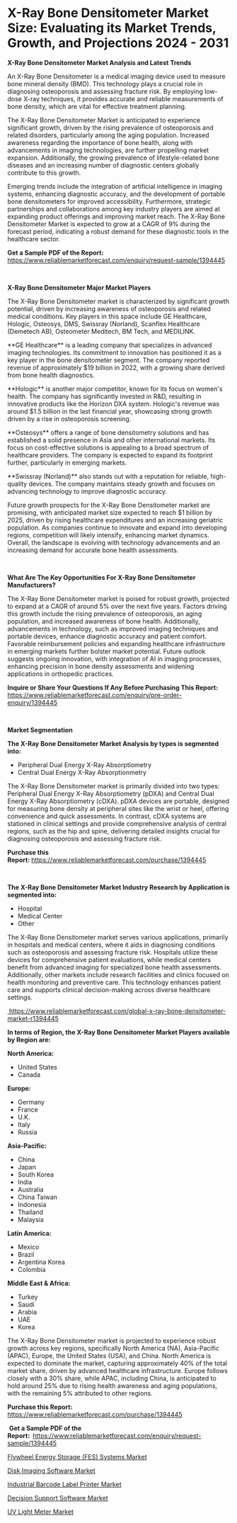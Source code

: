 <p><h1>X-Ray Bone Densitometer Market Size: Evaluating its Market Trends, Growth, and Projections 2024 - 2031</h1></p><p><strong>X-Ray Bone Densitometer Market Analysis and Latest Trends</strong></p>
<p><p>An X-Ray Bone Densitometer is a medical imaging device used to measure bone mineral density (BMD). This technology plays a crucial role in diagnosing osteoporosis and assessing fracture risk. By employing low-dose X-ray techniques, it provides accurate and reliable measurements of bone density, which are vital for effective treatment planning.</p><p>The X-Ray Bone Densitometer Market is anticipated to experience significant growth, driven by the rising prevalence of osteoporosis and related disorders, particularly among the aging population. Increased awareness regarding the importance of bone health, along with advancements in imaging technologies, are further propelling market expansion. Additionally, the growing prevalence of lifestyle-related bone diseases and an increasing number of diagnostic centers globally contribute to this growth.</p><p>Emerging trends include the integration of artificial intelligence in imaging systems, enhancing diagnostic accuracy, and the development of portable bone densitometers for improved accessibility. Furthermore, strategic partnerships and collaborations among key industry players are aimed at expanding product offerings and improving market reach. The X-Ray Bone Densitometer Market is expected to grow at a CAGR of 9% during the forecast period, indicating a robust demand for these diagnostic tools in the healthcare sector.</p></p>
<p><strong>Get a Sample PDF of the Report:&nbsp;</strong> <a href="https://www.reliablemarketforecast.com/enquiry/request-sample/1394445?utm_campaign=1110&utm_medium=2&utm_source=Github&utm_content=ia&utm_term=17112024&utm_id=x-ray-bone-densitometer">https://www.reliablemarketforecast.com/enquiry/request-sample/1394445</a></p>
<p>&nbsp;</p>
<p><strong>X-Ray Bone Densitometer Major Market Players</strong></p>
<p><p>The X-Ray Bone Densitometer market is characterized by significant growth potential, driven by increasing awareness of osteoporosis and related medical conditions. Key players in this space include GE Healthcare, Hologic, Osteosys, DMS, Swissray (Norland), Scanflex Healthcare (Demetech AB), Osteometer Meditech, BM Tech, and MEDILINK.</p><p>**GE Healthcare** is a leading company that specializes in advanced imaging technologies. Its commitment to innovation has positioned it as a key player in the bone densitometer segment. The company reported revenue of approximately $19 billion in 2022, with a growing share derived from bone health diagnostics.</p><p>**Hologic** is another major competitor, known for its focus on women's health. The company has significantly invested in R&D, resulting in innovative products like the Horizon DXA system. Hologic's revenue was around $1.5 billion in the last financial year, showcasing strong growth driven by a rise in osteoporosis screening.</p><p>**Osteosys** offers a range of bone densitometry solutions and has established a solid presence in Asia and other international markets. Its focus on cost-effective solutions is appealing to a broad spectrum of healthcare providers. The company is expected to expand its footprint further, particularly in emerging markets.</p><p>**Swissray (Norland)** also stands out with a reputation for reliable, high-quality devices. The company maintains steady growth and focuses on advancing technology to improve diagnostic accuracy.</p><p>Future growth prospects for the X-Ray Bone Densitometer market are promising, with anticipated market size expected to reach $1 billion by 2025, driven by rising healthcare expenditures and an increasing geriatric population. As companies continue to innovate and expand into developing regions, competition will likely intensify, enhancing market dynamics. Overall, the landscape is evolving with technology advancements and an increasing demand for accurate bone health assessments.</p></p>
<p>&nbsp;</p>
<p><strong>What Are The Key Opportunities For X-Ray Bone Densitometer Manufacturers?</strong></p>
<p><p>The X-Ray Bone Densitometer market is poised for robust growth, projected to expand at a CAGR of around 5% over the next five years. Factors driving this growth include the rising prevalence of osteoporosis, an aging population, and increased awareness of bone health. Additionally, advancements in technology, such as improved imaging techniques and portable devices, enhance diagnostic accuracy and patient comfort. Favorable reimbursement policies and expanding healthcare infrastructure in emerging markets further bolster market potential. Future outlook suggests ongoing innovation, with integration of AI in imaging processes, enhancing precision in bone density assessments and widening applications in orthopedic practices.</p></p>
<p><strong>Inquire or Share Your Questions If Any Before Purchasing This Report:</strong> <a href="https://www.reliablemarketforecast.com/enquiry/pre-order-enquiry/1394445?utm_campaign=1110&utm_medium=2&utm_source=Github&utm_content=ia&utm_term=17112024&utm_id=x-ray-bone-densitometer">https://www.reliablemarketforecast.com/enquiry/pre-order-enquiry/1394445</a></p>
<p>&nbsp;</p>
<p><strong>Market Segmentation</strong></p>
<p><strong>The X-Ray Bone Densitometer Market Analysis by types is segmented into:</strong></p>
<p><ul><li>Peripheral Dual Energy X-Ray Absorptiometry</li><li>Central Dual Energy X-Ray Absorptionmetry</li></ul></p>
<p><p>The X-Ray Bone Densitometer market is primarily divided into two types: Peripheral Dual Energy X-Ray Absorptiometry (pDXA) and Central Dual Energy X-Ray Absorptiometry (cDXA). pDXA devices are portable, designed for measuring bone density at peripheral sites like the wrist or heel, offering convenience and quick assessments. In contrast, cDXA systems are stationed in clinical settings and provide comprehensive analysis of central regions, such as the hip and spine, delivering detailed insights crucial for diagnosing osteoporosis and assessing fracture risk.</p></p>
<p><strong>Purchase this Report:&nbsp;</strong><a href="https://www.reliablemarketforecast.com/purchase/1394445?utm_campaign=1110&utm_medium=2&utm_source=Github&utm_content=ia&utm_term=17112024&utm_id=x-ray-bone-densitometer">https://www.reliablemarketforecast.com/purchase/1394445</a></p>
<p>&nbsp;</p>
<p><strong>The X-Ray Bone Densitometer Market Industry Research by Application is segmented into:</strong></p>
<p><ul><li>Hospital</li><li>Medical Center</li><li>Other</li></ul></p>
<p><p>The X-Ray Bone Densitometer market serves various applications, primarily in hospitals and medical centers, where it aids in diagnosing conditions such as osteoporosis and assessing fracture risk. Hospitals utilize these devices for comprehensive patient evaluations, while medical centers benefit from advanced imaging for specialized bone health assessments. Additionally, other markets include research facilities and clinics focused on health monitoring and preventive care. This technology enhances patient care and supports clinical decision-making across diverse healthcare settings.</p></p>
<p><a href="https://www.reliablemarketforecast.com/global-x-ray-bone-densitometer-market-r1394445?utm_campaign=1110&utm_medium=2&utm_source=Github&utm_content=ia&utm_term=17112024&utm_id=x-ray-bone-densitometer">&nbsp;https://www.reliablemarketforecast.com/global-x-ray-bone-densitometer-market-r1394445</a></p>
<p><strong>In terms of Region, the X-Ray Bone Densitometer Market Players available by Region are:</strong></p>
<p>
    <p> <strong> North America: </strong>
        <ul>
            <li>United States</li>
            <li>Canada</li>
        </ul>
        </p> 
    <p> <strong> Europe: </strong>
        <ul>
            <li>Germany</li>
            <li>France</li>
            <li>U.K.</li>
            <li>Italy</li>
            <li>Russia</li>
        </ul>
        </p> 
    <p> <strong> Asia-Pacific: </strong>
        <ul>
            <li>China</li>
            <li>Japan</li>
            <li>South Korea</li>
            <li>India</li>
            <li>Australia</li>
            <li>China Taiwan</li>
            <li>Indonesia</li>
            <li>Thailand</li>
            <li>Malaysia</li>
        </ul>
        </p> 
    <p> <strong> Latin America: </strong>
        <ul>
            <li>Mexico</li>
            <li>Brazil</li>
            <li>Argentina Korea</li>
            <li>Colombia</li>
        </ul>
        </p> 
    <p> <strong> Middle East & Africa: </strong>
        <ul>
            <li>Turkey</li>
            <li>Saudi</li>
            <li>Arabia</li>
            <li>UAE</li>
            <li>Korea</li>
        </ul>
    </p>
    </p>
<p><p>The X-Ray Bone Densitometer market is projected to experience robust growth across key regions, specifically North America (NA), Asia-Pacific (APAC), Europe, the United States (USA), and China. North America is expected to dominate the market, capturing approximately 40% of the total market share, driven by advanced healthcare infrastructure. Europe follows closely with a 30% share, while APAC, including China, is anticipated to hold around 25% due to rising health awareness and aging populations, with the remaining 5% attributed to other regions.</p></p>
<p><strong>Purchase this Report: </strong><a href="https://www.reliablemarketforecast.com/purchase/1394445?utm_campaign=1110&utm_medium=2&utm_source=Github&utm_content=ia&utm_term=17112024&utm_id=x-ray-bone-densitometer">https://www.reliablemarketforecast.com/purchase/1394445</a></p>
<p>&nbsp;<strong>Get a Sample PDF of the Report:&nbsp;&nbsp;</strong><a href="https://www.reliablemarketforecast.com/enquiry/request-sample/1394445?utm_campaign=1110&utm_medium=2&utm_source=Github&utm_content=ia&utm_term=17112024&utm_id=x-ray-bone-densitometer">https://www.reliablemarketforecast.com/enquiry/request-sample/1394445</a></p>
<p><strong></strong></p>
<p><p><a href="https://github.com/WillieWoodard/Market-Research-Report-List-7/blob/main/flywheel-energy-storage-fes-systems-market.md?utm_campaign=1110&utm_medium=2&utm_source=Github&utm_content=ia&utm_term=17112024&utm_id=x-ray-bone-densitometer">Flywheel Energy Storage (FES) Systems Market</a></p><p><a href="https://issuu.com/reportprime-2/docs/disk-imaging-software-market-size-2_352cbfa9ee77e0?utm_campaign=1110&utm_medium=2&utm_source=Github&utm_content=ia&utm_term=17112024&utm_id=x-ray-bone-densitometer">Disk Imaging Software Market</a></p><p><a href="https://www.linkedin.com/pulse/global-industrial-barcode-label-printer-market-trends-plrye?utm_campaign=1110&utm_medium=2&utm_source=Github&utm_content=ia&utm_term=17112024&utm_id=x-ray-bone-densitometer">Industrial Barcode Label Printer Market</a></p><p><a href="https://issuu.com/reportprime-2/docs/decision-support-software-market-si_7111482c55a82a?utm_campaign=1110&utm_medium=2&utm_source=Github&utm_content=ia&utm_term=17112024&utm_id=x-ray-bone-densitometer">Decision Support Software Market</a></p><p><a href="https://www.linkedin.com/pulse/uv-light-meter-momentum-charting-87-cagr-path-2024-2031-bdjoe?utm_campaign=1110&utm_medium=2&utm_source=Github&utm_content=ia&utm_term=17112024&utm_id=x-ray-bone-densitometer">UV Light Meter Market</a></p></p>